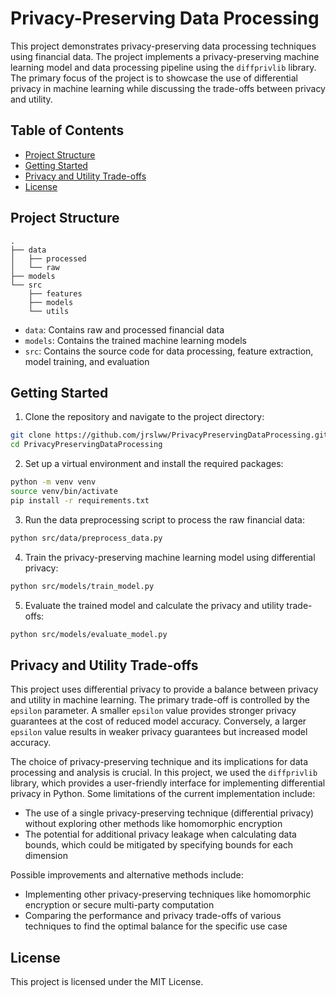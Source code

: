 # Privacy-Preserving Data Processing

This project demonstrates privacy-preserving data processing techniques using financial data. The project implements a privacy-preserving machine learning model and data processing pipeline using the `diffprivlib` library. The primary focus of the project is to showcase the use of differential privacy in machine learning while discussing the trade-offs between privacy and utility.

## Table of Contents
- [Project Structure](#project-structure)
- [Getting Started](#getting-started)
- [Privacy and Utility Trade-offs](#privacy-and-utility-trade-offs)
- [License](#license)

## Project Structure

```
.
├── data
│   ├── processed
│   └── raw
├── models
└── src
    ├── features
    ├── models
    └── utils
```

- `data`: Contains raw and processed financial data
- `models`: Contains the trained machine learning models
- `src`: Contains the source code for data processing, feature extraction, model training, and evaluation

## Getting Started

1. Clone the repository and navigate to the project directory:

```bash
git clone https://github.com/jrslww/PrivacyPreservingDataProcessing.git
cd PrivacyPreservingDataProcessing
```

2. Set up a virtual environment and install the required packages:

```bash
python -m venv venv
source venv/bin/activate
pip install -r requirements.txt
```

3. Run the data preprocessing script to process the raw financial data:

```bash
python src/data/preprocess_data.py
```

4. Train the privacy-preserving machine learning model using differential privacy:

```bash
python src/models/train_model.py
```

5. Evaluate the trained model and calculate the privacy and utility trade-offs:

```bash
python src/models/evaluate_model.py
```

## Privacy and Utility Trade-offs

This project uses differential privacy to provide a balance between privacy and utility in machine learning. The primary trade-off is controlled by the `epsilon` parameter. A smaller `epsilon` value provides stronger privacy guarantees at the cost of reduced model accuracy. Conversely, a larger `epsilon` value results in weaker privacy guarantees but increased model accuracy.

The choice of privacy-preserving technique and its implications for data processing and analysis is crucial. In this project, we used the `diffprivlib` library, which provides a user-friendly interface for implementing differential privacy in Python. Some limitations of the current implementation include:

- The use of a single privacy-preserving technique (differential privacy) without exploring other methods like homomorphic encryption
- The potential for additional privacy leakage when calculating data bounds, which could be mitigated by specifying bounds for each dimension

Possible improvements and alternative methods include:

- Implementing other privacy-preserving techniques like homomorphic encryption or secure multi-party computation
- Comparing the performance and privacy trade-offs of various techniques to find the optimal balance for the specific use case

## License

This project is licensed under the MIT License.